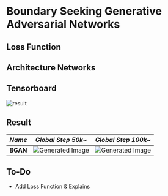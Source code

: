 # Boundary Seeking Generative Adversarial Networks

## Loss Function


## Architecture Networks


## Tensorboard

![result](https://github.com/kozistr/Awesome-GANs/blob/master/BGAN/bgan_tb.png)

## Result

*Name* | *Global Step 50k~* | *Global Step 100k~*
:---: | :---: | :---:
**BGAN**      | ![Generated Image](https://github.com/kozistr/Awesome-GANs/blob/master/BGAN/gen_img/train_00050000.png) | ![Generated Image](https://github.com/kozistr/Awesome-GANs/blob/master/BGAN/gen_img/train_00150000.png)

## To-Do
* Add Loss Function & Explains